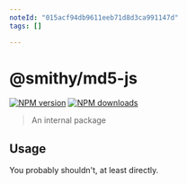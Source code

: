 ```yaml
---
noteId: "015acf94db9611eeb71d8d3ca991147d"
tags: []

---
```


# @smithy/md5-js

[![NPM version](https://img.shields.io/npm/v/@smithy/md5-js/latest.svg)](https://www.npmjs.com/package/@smithy/md5-js)
[![NPM downloads](https://img.shields.io/npm/dm/@smithy/md5-js.svg)](https://www.npmjs.com/package/@smithy/md5-js)

> An internal package

## Usage

You probably shouldn't, at least directly.
